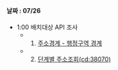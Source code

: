 
#### 날짜 : 07/26

- 1:00 배치대상 API 조사 
	- 1. [주소경계 - 행정구역 경계](https://sgis.kostat.go.kr/developer/html/newOpenApi/api/dataApi/addressBoundary.html#hadmarea)
	- 2. [단계별 주소조회(cd:38070)](https://sgis.kostat.go.kr/developer/html/newOpenApi/api/dataApi/addressBoundary.html)


